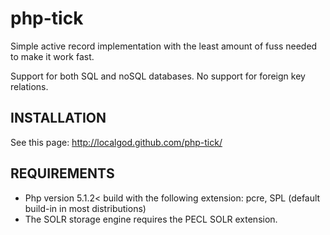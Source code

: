 php-tick
========

Simple active record implementation with the least amount of fuss needed to make it work fast.

Support for both SQL and noSQL databases.
No support for foreign key relations.

INSTALLATION
------------
See this page: http://localgod.github.com/php-tick/

REQUIREMENTS
------------
  * Php version 5.1.2< build with the following extension: pcre, SPL (default build-in in most distributions)
  * The SOLR storage engine requires the PECL SOLR extension.
